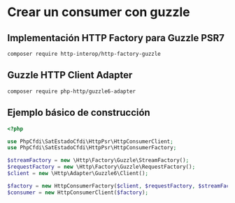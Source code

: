 # Crear un consumer con guzzle

## Implementación HTTP Factory para Guzzle PSR7

```shell
composer require http-interop/http-factory-guzzle
```

## Guzzle HTTP Client Adapter 

```shell
composer require php-http/guzzle6-adapter
```

## Ejemplo básico de construcción

```php
<?php

use PhpCfdi\SatEstadoCfdi\HttpPsr\HttpConsumerClient;
use PhpCfdi\SatEstadoCfdi\HttpPsr\HttpConsumerFactory;

$streamFactory = new \Http\Factory\Guzzle\StreamFactory();
$requestFactory = new \Http\Factory\Guzzle\RequestFactory();
$client = new \Http\Adapter\Guzzle6\Client();

$factory = new HttpConsumerFactory($client, $requestFactory, $streamFactory);
$consumer = new HttpConsumerClient($factory);
```

